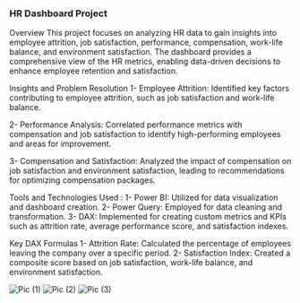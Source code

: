 ### HR Dashboard Project


Overview
This project focuses on analyzing HR data to gain insights into employee attrition, job satisfaction, performance, compensation, work-life balance, and environment satisfaction. 
The dashboard provides a comprehensive view of the HR metrics, enabling data-driven decisions to enhance employee retention and satisfaction.

Insights and Problem Resolution 
1- Employee Attrition: Identified key factors contributing to employee attrition, such as job satisfaction and work-life balance.

2- Performance Analysis: Correlated performance metrics with compensation and job satisfaction to identify high-performing employees and areas for improvement.

3- Compensation and Satisfaction: Analyzed the impact of compensation on job satisfaction and environment satisfaction, leading to recommendations for optimizing compensation packages.

Tools and Technologies Used :
1- Power BI: Utilized for data visualization and dashboard creation.
2- Power Query: Employed for data cleaning and transformation.
3- DAX: Implemented for creating custom metrics and KPIs such as attrition rate, average performance score, and satisfaction indexes.

Key DAX Formulas
1- Attrition Rate: Calculated the percentage of employees leaving the company over a specific period.
2- Satisfaction Index: Created a composite score based on job satisfaction, work-life balance, and environment satisfaction.

![Pic (1)](https://github.com/user-attachments/assets/83d51e0e-421d-43c6-9415-1436c6fdad0e)
![Pic (2)](https://github.com/user-attachments/assets/fb9577f3-cfcc-46c2-b361-56a02f766d6d)
![Pic (3)](https://github.com/user-attachments/assets/f4b93a4b-addd-425f-ac27-a8e142399c35)
